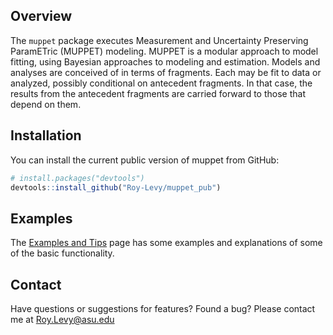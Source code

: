 ## Overview

The `muppet` package executes Measurement and Uncertainty Preserving ParamETric (MUPPET) modeling. MUPPET is a modular approach to model fitting, using Bayesian approaches to modeling and estimation. Models and analyses are conceived of in terms of fragments. Each may be fit to data or analyzed, possibly conditional on antecedent fragments. In that case, the results from the antecedent fragments are carried forward to those that depend on them. 

## Installation

You can install the current public version of muppet from GitHub:

```r
# install.packages("devtools")
devtools::install_github("Roy-Levy/muppet_pub")
```

## Examples

The [Examples and Tips](https://roy-levy.github.io/muppet_pub/articles/index.html) page has some examples and explanations of some of the basic functionality. 

## Contact

Have questions or suggestions for features? Found a bug? 
Please contact me at Roy.Levy@asu.edu

